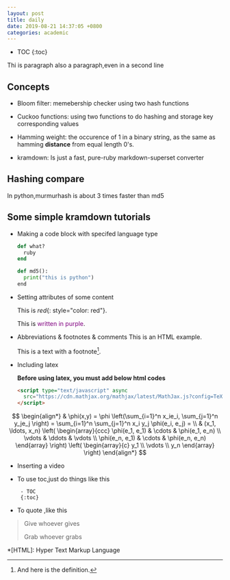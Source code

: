 ```yaml
---
layout: post
title: daily
date: 2019-08-21 14:37:05 +0800
categories: academic
---
```




- TOC
{:toc}


<script type="text/javascript" async
  src="https://cdn.mathjax.org/mathjax/latest/MathJax.js?config=TeX-MML-AM_CHTML">
</script>

Thi is paragraph
also a paragraph,even in a second line

## Concepts
* Bloom filter:
	memebership checker using two hash functions

* Cuckoo functions:
	using two functions to do hashing and storage key corresponding values

* Hamming weight:
	the occurence of 1 in a binary string, as the same as hamming **distance** from equal length 0's. 

* kramdown:
	Is just a fast, pure-ruby markdown-superset converter

## Hashing compare
In python,murmurhash is about 3 times faster than md5

## Some simple kramdown tutorials

* Making a code block with specifed language type
	~~~ ruby
	def what?
	  ruby
	end
	~~~
	~~~ python
	def md5():
	  print("this is python")
	end
	~~~
* Setting attributes of some content

	This is *red*{: style="color: red"}.

	This is <span style="color: purple">written in purple</span>.

* Abbreviations & footnotes & comments
	This is an HTML example.

	This is a text with a footnote[^1].
	<!-- { commenting here} -->

* Including latex
	
	**Before using latex, you must add below html codes**
	~~~ html
	<script type="text/javascript" async
	  src="https://cdn.mathjax.org/mathjax/latest/MathJax.js?config=TeX-MML-AM_CHTML">
	</script>
	~~~
$$
\begin{align*}
  & \phi(x,y) = \phi \left(\sum_{i=1}^n x_ie_i, \sum_{j=1}^n y_je_j \right)
  = \sum_{i=1}^n \sum_{j=1}^n x_i y_j \phi(e_i, e_j) = \\
  & (x_1, \ldots, x_n) \left( \begin{array}{ccc}
      \phi(e_1, e_1) & \cdots & \phi(e_1, e_n) \\
      \vdots & \ddots & \vdots \\
      \phi(e_n, e_1) & \cdots & \phi(e_n, e_n)
    \end{array} \right)
  \left( \begin{array}{c}
      y_1 \\
      \vdots \\
      y_n
    \end{array} \right)
\end{align*}
$$

* Inserting a video

<!-- <figure class="video_container">
  <iframe src="https://www.youtube.com/embed/enMumwvLAug" frameborder="0" allowfullscreen="true"> </iframe>
</figure> -->

* To use toc,just do things like this

	```
	 - TOC
	 {:toc}
	```

* To  quote ,like this

> Give whoever gives
>
> Grab whoever grabs


[^1]: And here is the definition.

*[HTML]: Hyper Text Markup Language